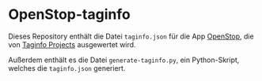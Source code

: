 # OpenStop-taginfo

Dieses Repository enthält die Datei `taginfo.json` für die App [OpenStop](), die von [Taginfo Projects](https://taginfo.openstreetmap.org/projects) ausgewertet wird.

Außerdem enthält es die Datei `generate-taginfo.py`, ein Python-Skript, welches die `taginfo.json` generiert.